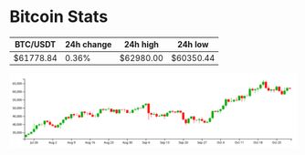 # Bitcoin Stats

BTC/USDT|24h change|24h high|24h low|
|---|---|---|---|
|$61778.84|0.36%|$62980.00|$60350.44|

<img src="./chart.svg">
